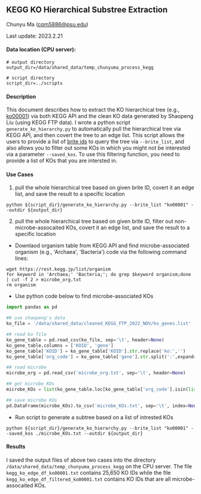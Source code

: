 ## KEGG KO Hierarchical Substree Extraction

Chunyu Ma (cqm5886@psu.edu)

Last update: 2023.2.21

#### **Data location (CPU server)**:

```
# output directory
output_dir=/data/shared_data/temp_chunyuma_process_kegg

# script directory
script_dir=../scripts 
```

#### **Description**
This document describes how to extract the KO hierarchical tree (e.g., [ko00001](https://www.genome.jp/brite/ko00001)) via both KEGG API and the clean KO data generated by Shaopeng Liu (using KEGG FTP data). I wrote a python script `generate_ko_hierarchy.py` to automatically pull the hierarchical tree via KEGG API, and then covert the tree to an edge list. This script allows the users to provide a list of [brite ids](https://rest.kegg.jp/list/brite) to query the tree via `--brite_list`, and also allows you to filter out some KOs in which you might not be interested via a parameter `--saved_kos`. To use this filtering function, you need to provide a list of KOs that you are intersted in.


#### **Use Cases**

1. pull the whole hierarchical tree based on given brite ID, covert it an edge list, and save the result to a specific location
```Shell
python ${script_dir}/generate_ko_hierarchy.py --brite_list "ko00001" --outdir ${output_dir}
```

 2. pull the whole hierarchical tree based on given brite ID, filter out non-microbe-assocaited KOs, covert it an edge list, and save the result to a specific location
* Downlaod organism table from KEGG API and find microbe-associated organism (e.g., 'Archaea', 'Bacteria') code via the following command lines:
```Shell
wget https://rest.kegg.jp/list/organism
for keyword in 'Archaea;' 'Bacteria;'; do grep $keyword organism;done | cut -f 2 > microbe_org.txt
rm organism
```
* Use python code below to find microbe-associated KOs
```Python
import pandas as pd

## use shaopeng's data
ko_file = '/data/shared_data/cleaned_KEGG_FTP_2022_NOV/ko_genes.list'

## read ko file
ko_gene_table = pd.read_csv(ko_file, sep='\t', header=None)
ko_gene_table.columns = ['KOID', 'gene']
ko_gene_table['KOID'] = ko_gene_table['KOID'].str.replace('ko:','')
ko_gene_table['org_code'] = ko_gene_table['gene'].str.split(':',expand=True)[0]

## read microbe
microbe_org = pd.read_csv('microbe_org.txt', sep='\t', header=None)

## get microbe KOs
microbe_KOs = list(ko_gene_table.loc[ko_gene_table['org_code'].isin(list(microbe_org[0])),'KOID'].value_counts().index)

## save microbe KOs
pd.DataFrame(microbe_KOs).to_csv('microbe_KOs.txt', sep='\t', index=None, header=None)
```
* Run script to generate a subtree based on a list of intrested KOs
```Shell
python ${script_dir}/generate_ko_hierarchy.py --brite_list "ko00001" --saved_kos ./microbe_KOs.txt --outdir ${output_dir}
```

#### Results
I saved the output files of above two cases into the directory `/data/shared_data/temp_chunyuma_process_kegg` on the CPU server. The file `kegg_ko_edge_df_ko00001.txt` contains 25,650 KO IDs while the file `kegg_ko_edge_df_filtered_ko00001.txt` contains KO IDs that are all microbe-assocaited KOs.